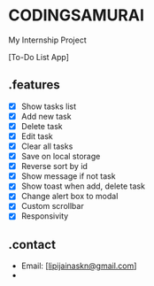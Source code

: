 # CODINGSAMURAI
My Internship Project

[To-Do List App]

## .features
- [x] Show tasks list
- [x] Add new task
- [x] Delete task
- [x] Edit task
- [x] Clear all tasks
- [x] Save on local storage
- [x] Reverse sort by id
- [x] Show message if not task
- [x] Show toast when add, delete task
- [x] Change alert box to modal
- [x] Custom scrollbar
- [x] Responsivity

## .contact
- Email: [lipijainaskn@gmail.com]
- 
